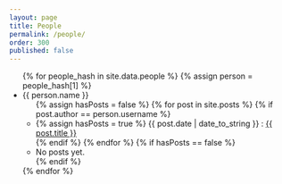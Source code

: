 ```yaml
---
layout: page
title: People
permalink: /people/
order: 300
published: false
---
```


<ul>
{% for people_hash in site.data.people %}
{% assign person = people_hash[1] %}
  <li>
    {{ person.name }}
    <ul>
    {% assign hasPosts = false %}
    {% for post in site.posts %}
        {% if post.author == person.username %}
       	<li>
            {% assign hasPosts = true %}
        	{{ post.date | date_to_string }} : <a href="{{ site.baseurl }}{{ post.url }}">{{ post.title }}</a>
    	</li>
		{% endif %}
    {% endfor %}
    {% if hasPosts == false %}
        <li>No posts yet.</li>
    {% endif %}
	</ul>
  </li>
{% endfor %}
</ul>
